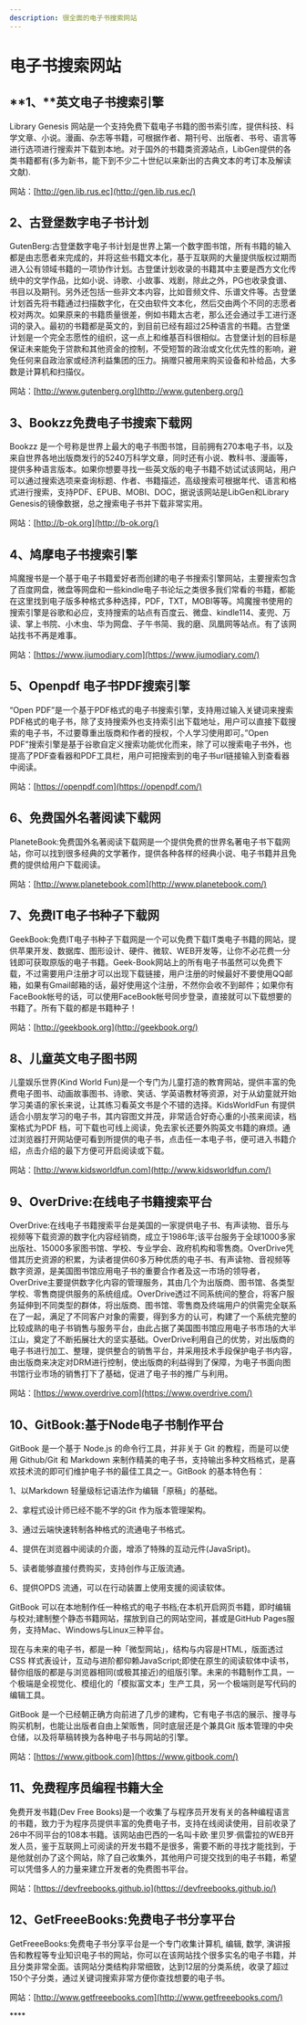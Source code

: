 ```yaml
---
description: 很全面的电子书搜索网站
---
```


# 电子书搜索网站

## **1、**英文电子书搜索引擎

Library Genesis 网站是一个支持免费下载电子书籍的图书索引库，提供科技、科学文章、小说。漫画、杂志等书籍，可根据作者、期刊号、出版者、书号、语言等进行选项进行搜索并下载到本地。对于国外的书籍类资源站点，LibGen提供的各类书籍都有\(多为新书，能下到不少二十世纪以来新出的古典文本的考订本及解读文献\).

网站：[http://gen.lib.rus.ec](http://gen.lib.rus.ec/)

## **2、古登堡数字电子书计划**

GutenBerg:古登堡数字电子书计划是世界上第一个数字图书馆，所有书籍的输入都是由志愿者来完成的，并将这些书籍文本化，基于互联网的大量提供版权过期而进入公有领域书籍的一项协作计划。古登堡计划收录的书籍其中主要是西方文化传统中的文学作品，比如小说、诗歌、小故事、戏剧，除此之外，PG也收录食谱、书目以及期刊。另外还包括一些非文本内容，比如音频文件、乐谱文件等。古登堡计划首先将书籍通过扫描数字化，在交由软件文本化，然后交由两个不同的志愿者校对两次。如果原来的书籍质量很差，例如书籍太古老，那么还会通过手工进行逐词的录入。最初的书籍都是英文的，到目前已经有超过25种语言的书籍。古登堡计划是一个完全志愿性的组织，这一点上和维基百科很相似。古登堡计划的目标是保证未来能免于贷款和其他资金的控制，不受短暂的政治或文化优先性的影响，避免任何来自政治家或经济利益集团的压力。捐赠只被用来购买设备和补给品，大多数是计算机和扫描仪。

网站：[http://www.gutenberg.org](http://www.gutenberg.org/)

## **3、Bookzz免费电子书搜索下载网**

Bookzz 是一个号称是世界上最大的电子书图书馆，目前拥有270本电子书，以及来自世界各地出版商发行的5240万科学文章，同时还有小说、教科书、漫画等，提供多种语言版本。如果你想要寻找一些英文版的电子书籍不妨试试该网站，用户可以通过搜索选项来查询标题、作者、书籍描述，高级搜索可根据年代、语言和格式进行搜索，支持PDF、EPUB、MOBI、DOC，据说该网站是LibGen和Library Genesis的镜像数据，总之搜索电子书并下载非常实用。

网站：[http://b-ok.org](http://b-ok.org/)

## **4、鸠摩电子书搜索引擎**

鸠魔搜书是一个基于电子书籍爱好者而创建的电子书搜索引擎网站，主要搜索包含了百度网盘，微盘等网盘和一些kindle电子书论坛之类很多我们常看的书籍，都能在这里找到电子版多种格式多种选择，PDF，TXT，MOBI等等。鸠魔搜书使用的搜索引擎是谷歌和必应，支持搜索的站点有百度云、微盘、kindle114、麦兜、万读、掌上书院、小木虫、华为网盘、子午书简、我的磨、凤凰网等站点。有了该网站找书不再是难事。

网站：[https://www.jiumodiary.com](https://www.jiumodiary.com/)

## **5、Openpdf 电子书PDF搜索引擎**

“Open PDF”是一个基于PDF格式的电子书搜索引擎，支持用过输入关键词来搜索PDF格式的电子书，除了支持搜索外也支持索引出下载地址，用户可以直接下载搜索的电子书，不过要尊重出版商和作者的授权，个人学习使用即可。”Open PDF”搜索引擎是基于谷歌自定义搜索功能优化而来，除了可以搜索电子书外，也提高了PDF查看器和PDF工具栏，用户可把搜索到的电子书url链接输入到查看器中阅读。

网站：[https://openpdf.com](https://openpdf.com/)

## **6、免费国外名著阅读下载网**

PlaneteBook:免费国外名著阅读下载网是一个提供免费的世界名著电子书下载网站，你可以找到很多经典的文学著作，提供各种各样的经典小说、电子书籍并且免费的提供给用户下载阅读。

网站：[http://www.planetebook.com](http://www.planetebook.com/)

## **7、免费IT电子书种子下载网**

GeekBook:免费IT电子书种子下载网是一个可以免费下载IT类电子书籍的网站，提供苹果开发、数据库、图形设计、硬件、微软、WEB开发等，让你不必花费一分钱即可获取原版的电子书籍。Geek-Book网站上的所有电子书虽然可以免费下载，不过需要用户注册才可以出现下载链接，用户注册的时候最好不要使用QQ邮箱，如果有Gmail邮箱的话，最好使用这个注册，不然你会收不到邮件；如果你有FaceBook帐号的话，可以使用FaceBook帐号同步登录，直接就可以下载想要的书籍了。所有下载的都是书籍种子！

网站：[http://geekbook.org](http://geekbook.org/)

## **8、儿童英文电子图书网**

儿童娱乐世界\(Kind World Fun\)是一个专门为儿童打造的教育网站，提供丰富的免费电子图书、动画故事图书、诗歌、笑话、学英语教材等资源，对于从幼童就开始学习美语的家长来说，让其练习看英文书是个不错的选择。KidsWorldFun 有提供适合小朋友学习的电子书，其内容图文并茂，非常适合好奇心重的小孩来阅读，档案格式为PDF 档，可下载也可线上阅读，免去家长还要外购英文书籍的麻烦。通过浏览器打开网站便可看到所提供的电子书，点击任一本电子书，便可进入书籍介绍，点击介绍的最下方便可开启阅读或下载。

网站：[http://www.kidsworldfun.com](http://www.kidsworldfun.com/)

## **9、OverDrive:在线电子书籍搜索平台**

OverDrive:在线电子书籍搜索平台是美国的一家提供电子书、有声读物、音乐与视频等下载资源的数字化内容经销商，成立于1986年;该平台服务于全球1000多家出版社、15000多家图书馆、学校、专业学会、政府机构和零售商。OverDrive凭借其历史资源的积累，为读者提供60多万种优质的电子书、有声读物、音视频等数字资源，是美国图书馆应用电子书的重要合作者及这一市场的领导者，OverDrive主要提供数字化内容的管理服务，其由几个为出版商、图书馆、各类型学校、零售商提供服务的系统组成。OverDrive透过不同系统间的整合，将客户服务延伸到不同类型的群体，将出版商、图书馆、零售商及终端用户的供需完全联系在了一起，满足了不同客户对象的需要，得到多方的认可，构建了一个系统完整的比较成熟的电子书销售与服务平台，由此占据了美国图书馆应用电子书市场的大半江山，奠定了不断拓展壮大的坚实基础。OverDrive利用自己的优势，对出版商的电子书进行加工、整理，提供整合的销售平台，并采用技术手段保护电子书内容，由出版商来决定对DRM进行控制，使出版商的利益得到了保障，为电子书面向图书馆行业市场的销售打下了基础，促进了电子书的推广与利用。

网站：[https://www.overdrive.com](https://www.overdrive.com/)

## **10、GitBook:基于Node电子书制作平台**

GitBook 是一个基于 Node.js 的命令行工具，并非关于 Git 的教程，而是可以使用 Github/Git 和 Markdown 来制作精美的电子书，支持输出多种文档格式，是喜欢技术流的即可们维护电子书的最佳工具之一。GitBook 的基本特色有：

1、以Markdown 轻量级标记语法作为编辑「原稿」的基础。

2、拿程式设计师已经不能不学的Git 作为版本管理架构。

3、通过云端快速转制各种格式的流通电子书格式。

4、提供在浏览器中阅读的介面，增添了特殊的互动元件\(JavaSript\)。

5、读者能够直接付费购买，支持创作与正版流通。

6、提供OPDS 流通，可以在行动装置上使用支援的阅读软体。

GitBook 可以在本地制作任一种格式的电子书档;在本机开启网页书籍，即时编辑与校对;建制整个静态书籍网站，摆放到自己的网站空间，甚或是GitHub Pages服务，支持Mac、Windows与Linux三种平台。

现在与未来的电子书，都是一种「微型网站」，结构与内容是HTML，版面透过CSS 样式表设计，互动与进阶都仰赖JavaScript;即使在原生的阅读软体中读书，替你组版的都是与浏览器相同\(或极其接近\)的组版引擎。未来的书籍制作工具，一个极端是全视觉化、模组化的「模拟富文本」生产工具，另一个极端则是写代码的编辑工具。

GitBook 是一个已经朝正确方向前进了几步的建构，它有电子书店的展示、搜寻与购买机制，也能让出版者自由上架贩售，同时底层还是个兼具Git 版本管理的中央仓储，以及将草稿转换为各种电子书与网站的引擎。

网站：[https://www.gitbook.com](https://www.gitbook.com/)

## **11、免费程序员编程书籍大全**

免费开发书籍\(Dev Free Books\)是一个收集了与程序员开发有关的各种编程语言的书籍，致力于为程序员提供丰富的免费电子书，支持在线阅读使用，目前收录了26中不同平台的108本书籍。该网站由巴西的一名叫卡欧·里贝罗·佩雷拉的WEB开发人员，鉴于互联网上可阅读的开发书籍不是很多，需要不断的寻找才能找到，于是他就创办了这个网站，除了自己收集外，其他用户可提交找到的电子书籍，希望可以凭借多人的力量来建立开发者的免费图书平台。

网站：[https://devfreebooks.github.io](https://devfreebooks.github.io/)

## **12、GetFreeeBooks:免费电子书分享平台**

GetFreeeBooks:免费电子书分享平台是一个专门收集计算机, 编辑, 数学, 演讲报告和教程等专业知识电子书的网站，你可以在该网站找个很多实名的电子书籍，并且分类非常全面。该网站分类结构非常细致，达到12层的分类系统，收录了超过150个子分类，通过关键词搜索非常方便你查找想要的电子书。

网站：[http://www.getfreeebooks.com](http://www.getfreeebooks.com/)

\*\*\*\*

